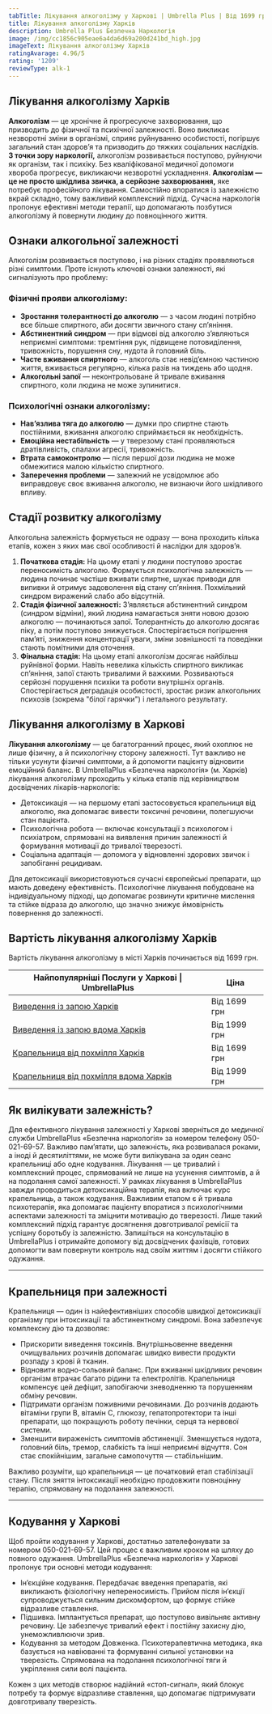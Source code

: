 ```yaml
---
tabTitle: Лікування алкоголізму у Харкові | Umbrella Plus | Від 1699 грн
title: Лікування алкоголізму Харків
description: Umbrella Plus Безпечна Наркологія
image: /img/cc1856c905eae6a4da6d69a200d241bd_high.jpg
imageText: Лікування алкоголізму Харків
ratingAvarage: 4.96/5
rating: '1209'
reviewType: alk-1
---
```


## Лікування алкоголізму Харків

**Алкоголізм** — це хронічне й прогресуюче захворювання, що призводить до фізичної та психічної залежності. Воно викликає незворотні зміни в організмі, сприяє руйнуванню особистості, погіршує загальний стан здоров’я та призводить до тяжких соціальних наслідків. **З точки зору наркології,** алкоголізм розвивається поступово, руйнуючи як організм, так і психіку. Без кваліфікованої медичної допомоги хвороба прогресує, викликаючи незворотні ускладнення. **Алкоголізм — це не просто шкідлива звичка, а серйозне захворювання,** яке потребує професійного лікування. Самостійно впоратися із залежністю вкрай складно, тому важливий комплексний підхід. Сучасна наркологія пропонує ефективні методи терапії, що допомагають позбутися алкоголізму й повернути людину до повноцінного життя.

## Ознаки алкогольної залежності

Алкоголізм розвивається поступово, і на різних стадіях проявляються різні симптоми. Проте існують ключові ознаки залежності, які сигналізують про проблему:

### Фізичні прояви алкоголізму:

* **Зростання толерантності до алкоголю** — з часом людині потрібно все більше спиртного, аби досягти звичного стану сп’яніння.
* **Абстинентний синдром** — при відмові від алкоголю з’являються неприємні симптоми: тремтіння рук, підвищене потовиділення, тривожність, порушення сну, нудота й головний біль.
* **Часте вживання спиртного** — алкоголь стає невід’ємною частиною життя, вживається регулярно, кілька разів на тиждень або щодня.
* **Алкогольні запої** — неконтрольоване й тривале вживання спиртного, коли людина не може зупинитися.

### Психологічні ознаки алкоголізму:

* **Нав’язлива тяга до алкоголю** — думки про спиртне стають постійними, вживання алкоголю сприймається як необхідність.
* **Емоційна нестабільність** — у тверезому стані проявляються дратівливість, спалахи агресії, тривожність.
* **Втрата самоконтролю** — після першої дози людина не може обмежитися малою кількістю спиртного.
* **Заперечення проблеми** — залежний не усвідомлює або виправдовує своє вживання алкоголю, не визнаючи його шкідливого впливу.

## Стадії розвитку алкоголізму

Алкогольна залежність формується не одразу — вона проходить кілька етапів, кожен з яких має свої особливості й наслідки для здоров’я.

1. **Початкова стадія:**
   На цьому етапі у людини поступово зростає переносимість алкоголю. Формується психологічна залежність — людина починає частіше вживати спиртне, шукає приводи для випивки й отримує задоволення від стану сп’яніння. Похмільний синдром виражений слабо або відсутній.
2. **Стадія фізичної залежності:**
   З’являється абстинентний синдром (синдром відміни), який людина намагається зняти новою дозою алкоголю — починаються запої. Толерантність до алкоголю досягає піку, а потім поступово знижується. Спостерігається погіршення пам’яті, зниження концентрації уваги, зміни зовнішності та поведінки стають помітними для оточення.
3. **Фінальна стадія:**
   На цьому етапі алкоголізм досягає найбільш руйнівної форми. Навіть невелика кількість спиртного викликає сп’яніння, запої стають тривалими й важкими. Розвиваються серйозні порушення психіки та роботи внутрішніх органів. Спостерігається деградація особистості, зростає ризик алкогольних психозів (зокрема "білої гарячки") і летального результату.

## Лікування алкоголізму в Харкові

**Лікування алкоголізму** — це багатогранний процес, який охоплює не лише фізичну, а й психологічну сторону залежності. Тут важливо не тільки усунути фізичні симптоми, а й допомогти пацієнту відновити емоційний баланс. В UmbrellaPlus «Безпечна наркологія» (м. Харків) лікування алкоголізму проходить у кілька етапів під керівництвом досвідчених лікарів-наркологів:

* Детоксикація — на першому етапі застосовується крапельниця від алкоголю, яка допомагає вивести токсичні речовини, полегшуючи стан пацієнта.
* Психологічна робота — включає консультації з психологом і психіатром, спрямовані на виявлення причин залежності й формування мотивації до тривалої тверезості.
* Соціальна адаптація — допомога у відновленні здорових звичок і запобіганні рецидивам.

Для детоксикації використовуються сучасні європейські препарати, що мають доведену ефективність. Психологічне лікування побудоване на індивідуальному підході, що допомагає розвинути критичне мислення та стійке відраза до алкоголю, що значно знижує ймовірність повернення до залежності.

## Вартість лікування алкоголізму Харків

Вартість лікування алкоголізму в місті Харків починається від 1699 грн.

| Найпопулярніші Послуги у Харкові \| UmbrellaPlus                                                                           | Ціна         |
| -------------------------------------------------------------------------------------------------------------------------- | ------------ |
| [Виведення із запою Харків](https://umbrella-plus.com.ua/uk/kharkiv/vivod-iz-zapoia-kharkiv-ua/)                           | Від 1699 грн |
| [Виведення із запою вдома Харків](https://umbrella-plus.com.ua/uk/kharkiv/vivod-iz-zapoia-na-domy-kharkiv-ua/)             | Від 1999 грн |
| [Крапельниця від похмілля Харків](https://umbrella-plus.com.ua/uk/kharkiv/kapelnica_ot_alkogola_kharkiv-ua/)               | Від 1699 грн |
| [Крапельниця від похмілля вдома Харків](https://umbrella-plus.com.ua/uk/kharkiv/kapelnica_ot_alkogola_na_domy_kharkiv_ua/) | Від 1999 грн |

## Як вилікувати залежність?

Для ефективного лікування залежності у Харкові зверніться до медичної служби UmbrellaPlus «Безпечна наркологія» за номером телефону 050-021-69-57. Важливо пам’ятати, що залежність, яка розвивалася роками, а іноді й десятиліттями, не може бути вилікувана за один сеанс крапельниці або одне кодування. Лікування — це тривалий і комплексний процес, спрямований не лише на усунення симптомів, а й на подолання самої залежності. У рамках лікування в UmbrellaPlus завжди проводиться детоксикаційна терапія, яка включає курс крапельниць, а також кодування. Важливим етапом є й тривала психотерапія, яка допомагає пацієнту впоратися з психологічними аспектами залежності та зміцнити мотивацію до тверезості. Лише такий комплексний підхід гарантує досягнення довготривалої ремісії та успішну боротьбу із залежністю. Запишіться на консультацію в UmbrellaPlus і отримайте допомогу від досвідчених фахівців, готових допомогти вам повернути контроль над своїм життям і досягти стійкого одужання.

***

## Крапельниця при залежності

Крапельниця — один із найефективніших способів швидкої детоксикації організму при інтоксикації та абстинентному синдромі. Вона забезпечує комплексну дію та дозволяє:

* Прискорити виведення токсинів.
  Внутрішньовенне введення очищувальних розчинів допомагає швидко вивести продукти розпаду з крові й тканин.
* Відновити водно-сольовий баланс.
  При вживанні шкідливих речовин організм втрачає багато рідини та електролітів. Крапельниця компенсує цей дефіцит, запобігаючи зневодненню та порушенням обміну речовин.
* Підтримати організм поживними речовинами.
  До розчинів додають вітаміни групи B, вітамін C, глюкозу, гепатопротектори та інші препарати, що покращують роботу печінки, серця та нервової системи.
* Зменшити вираженість симптомів абстиненції.
  Зменшується нудота, головний біль, тремор, слабкість та інші неприємні відчуття. Сон стає спокійнішим, загальне самопочуття — стабільнішим.

Важливо розуміти, що крапельниця — це початковий етап стабілізації стану. Після зняття інтоксикації необхідно продовжити повноцінну терапію, спрямовану на подолання залежності.

***

## Кодування у Харкові

Щоб пройти кодування у Харкові, достатньо зателефонувати за номером 050-021-69-57. Цей процес є важливим кроком на шляху до повного одужання. UmbrellaPlus «Безпечна наркологія» у Харкові пропонує три основні методи кодування:

* Ін’єкційне кодування.
  Передбачає введення препаратів, які викликають фізіологічну непереносимість. Прийом після ін’єкції супроводжується сильним дискомфортом, що формує стійке відразливе ставлення.
* Підшивка.
  Імплантується препарат, що поступово вивільняє активну речовину. Це забезпечує тривалий ефект і постійну захисну дію, унеможливлюючи зрив.
* Кодування за методом Довженка.
  Психотерапевтична методика, яка базується на навіюванні та формуванні сильної установки на тверезість. Спрямована на подолання психологічної тяги й укріплення сили волі пацієнта.

Кожен з цих методів створює надійний «стоп-сигнал», який блокує потребу та формує відразливе ставлення, що допомагає підтримувати довготривалу тверезість.
